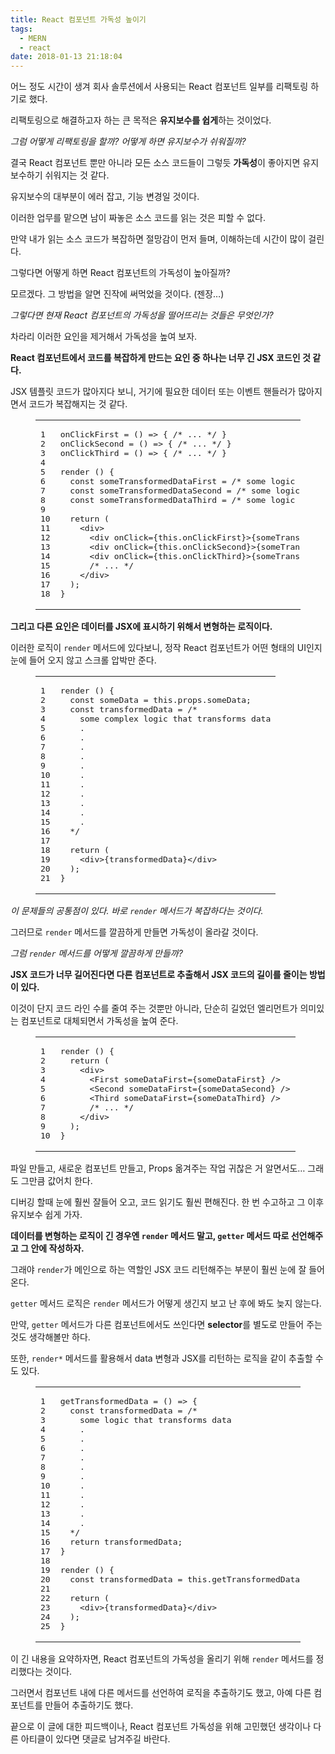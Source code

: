```yaml
---
title: React 컴포넌트 가독성 높이기
tags:
  - MERN
  - react
date: 2018-01-13 21:18:04
---
```


어느 정도 시간이 생겨 회사 솔루션에서 사용되는 React 컴포넌트 일부를 리팩토링 하기로 했다.

리팩토링으로 해결하고자 하는 큰 목적은 **유지보수를 쉽게**하는 것이었다.

_그럼 어떻게 리팩토링을 할까? 어떻게 하면 유지보수가 쉬워질까?_

결국 React 컴포넌트 뿐만 아니라 모든 소스 코드들이 그렇듯 **가독성**이 좋아지면 유지보수하기 쉬워지는 것 같다.

유지보수의 대부분이 에러 잡고, 기능 변경일 것이다.

이러한 업무를 맡으면 남이 짜놓은 소스 코드를 읽는 것은 피할 수 없다.

만약 내가 읽는 소스 코드가 복잡하면 절망감이 먼저 들며, 이해하는데 시간이 많이 걸린다.

그렇다면 어떻게 하면 React 컴포넌트의 가독성이 높아질까?

모르겠다. 그 방법을 알면 진작에 써먹었을 것이다. (젠장…)

_그렇다면 현재 React 컴포넌트의 가독성을 떨어뜨리는 것들은 무엇인가?_

차라리 이러한 요인을 제거해서 가독성을 높여 보자.

**React 컴포넌트에서 코드를 복잡하게 만드는 요인 중 하나는 너무 긴 JSX 코드인 것 같다.**

JSX 템플릿 코드가 많아지다 보니, 거기에 필요한 데이터 또는 이벤트 핸들러가 많아지면서 코드가 복잡해지는 것 같다.
<figure class="highlight plain"><table><tr><td class="gutter"><pre><span class="line">1</span>
<span class="line">2</span>
<span class="line">3</span>
<span class="line">4</span>
<span class="line">5</span>
<span class="line">6</span>
<span class="line">7</span>
<span class="line">8</span>
<span class="line">9</span>
<span class="line">10</span>
<span class="line">11</span>
<span class="line">12</span>
<span class="line">13</span>
<span class="line">14</span>
<span class="line">15</span>
<span class="line">16</span>
<span class="line">17</span>
<span class="line">18</span>
</pre></td><td class="code"><pre><span class="line">onClickFirst = () =&gt; &#123; /* ... */ &#125;</span>
<span class="line">onClickSecond = () =&gt; &#123; /* ... */ &#125;</span>
<span class="line">onClickThird = () =&gt; &#123; /* ... */ &#125;</span>
<span class="line"></span>
<span class="line">render () &#123;</span>
<span class="line">  const someTransformedDataFirst = /* some logic that transforms data */</span>
<span class="line">  const someTransformedDataSecond = /* some logic that transforms data */</span>
<span class="line">  const someTransformedDataThird = /* some logic that transforms data */</span>
<span class="line"></span>
<span class="line">  return (</span>
<span class="line">    &lt;div&gt;</span>
<span class="line">      &lt;div onClick=&#123;this.onClickFirst&#125;&gt;&#123;someTransformedDataFirst&#125;&lt;/div&gt;</span>
<span class="line">      &lt;div onClick=&#123;this.onClickSecond&#125;&gt;&#123;someTransformedDataSecond&#125;&lt;/div&gt;</span>
<span class="line">      &lt;div onClick=&#123;this.onClickThird&#125;&gt;&#123;someTransformedDataThird&#125;&lt;/div&gt;</span>
<span class="line">      /* ... */</span>
<span class="line">    &lt;/div&gt;</span>
<span class="line">  );</span>
<span class="line">&#125;</span>
</pre></td></tr></table></figure>

**그리고 다른 요인은 데이터를 JSX에 표시하기 위해서 변형하는 로직이다.**

이러한 로직이 `render` 메서드에 있다보니, 정작 React 컴포넌트가 어떤 형태의 UI인지 눈에 들어 오지 않고 스크롤 압박만 준다.
<figure class="highlight plain"><table><tr><td class="gutter"><pre><span class="line">1</span>
<span class="line">2</span>
<span class="line">3</span>
<span class="line">4</span>
<span class="line">5</span>
<span class="line">6</span>
<span class="line">7</span>
<span class="line">8</span>
<span class="line">9</span>
<span class="line">10</span>
<span class="line">11</span>
<span class="line">12</span>
<span class="line">13</span>
<span class="line">14</span>
<span class="line">15</span>
<span class="line">16</span>
<span class="line">17</span>
<span class="line">18</span>
<span class="line">19</span>
<span class="line">20</span>
<span class="line">21</span>
</pre></td><td class="code"><pre><span class="line">render () &#123;</span>
<span class="line">  const someData = this.props.someData;</span>
<span class="line">  const transformedData = /*</span>
<span class="line">    some complex logic that transforms data</span>
<span class="line">    .</span>
<span class="line">    .</span>
<span class="line">    .</span>
<span class="line">    .</span>
<span class="line">    .</span>
<span class="line">    .</span>
<span class="line">    .</span>
<span class="line">    .</span>
<span class="line">    .</span>
<span class="line">    .</span>
<span class="line">    .</span>
<span class="line">  */</span>
<span class="line"></span>
<span class="line">  return (</span>
<span class="line">    &lt;div&gt;&#123;transformedData&#125;&lt;/div&gt;</span>
<span class="line">  );</span>
<span class="line">&#125;</span>
</pre></td></tr></table></figure>

_이 문제들의 공통점이 있다. 바로 `render` 메서드가 복잡하다는 것이다._

그러므로 `render` 메서드를 깔끔하게 만들면 가독성이 올라갈 것이다.

_그럼 `render` 메서드를 어떻게 깔끔하게 만들까?_

**JSX 코드가 너무 길어진다면 다른 컴포넌트로 추출해서 JSX 코드의 길이를 줄이는 방법이 있다.**

이것이 단지 코드 라인 수를 줄여 주는 것뿐만 아니라, 단순히 길었던 엘리먼트가 의미있는 컴포넌트로 대체되면서 가독성을 높여 준다.
<figure class="highlight plain"><table><tr><td class="gutter"><pre><span class="line">1</span>
<span class="line">2</span>
<span class="line">3</span>
<span class="line">4</span>
<span class="line">5</span>
<span class="line">6</span>
<span class="line">7</span>
<span class="line">8</span>
<span class="line">9</span>
<span class="line">10</span>
</pre></td><td class="code"><pre><span class="line">render () &#123;</span>
<span class="line">  return (</span>
<span class="line">    &lt;div&gt;</span>
<span class="line">      &lt;First someDataFirst=&#123;someDataFirst&#125; /&gt;</span>
<span class="line">      &lt;Second someDataFirst=&#123;someDataSecond&#125; /&gt;</span>
<span class="line">      &lt;Third someDataFirst=&#123;someDataThird&#125; /&gt;</span>
<span class="line">      /* ... */</span>
<span class="line">    &lt;/div&gt;</span>
<span class="line">  );</span>
<span class="line">&#125;</span>
</pre></td></tr></table></figure>

파일 만들고, 새로운 컴포넌트 만들고, Props 옮겨주는 작업 귀찮은 거 알면서도… 그래도 그만큼 값어치 한다.

디버깅 할때 눈에 훨씬 잘들어 오고, 코드 읽기도 훨씬 편해진다. 한 번 수고하고 그 이후 유지보수 쉽게 가자.

**데이터를 변형하는 로직이 긴 경우엔 `render` 메서드 말고, `getter` 메서드 따로 선언해주고 그 안에 작성하자.**

그래야 `render`가 메인으로 하는 역할인 JSX 코드 리턴해주는 부분이 훨씬 눈에 잘 들어온다.

`getter` 메서드 로직은 `render` 메서드가 어떻게 생긴지 보고 난 후에 봐도 늦지 않는다.

만약, `getter` 메서드가 다른 컴포넌트에서도 쓰인다면 **selector**를 별도로 만들어 주는 것도 생각해볼만 하다.

또한, `render*` 메서드를 활용해서 data 변형과 JSX를 리턴하는 로직을 같이 추출할 수도 있다.
<figure class="highlight plain"><table><tr><td class="gutter"><pre><span class="line">1</span>
<span class="line">2</span>
<span class="line">3</span>
<span class="line">4</span>
<span class="line">5</span>
<span class="line">6</span>
<span class="line">7</span>
<span class="line">8</span>
<span class="line">9</span>
<span class="line">10</span>
<span class="line">11</span>
<span class="line">12</span>
<span class="line">13</span>
<span class="line">14</span>
<span class="line">15</span>
<span class="line">16</span>
<span class="line">17</span>
<span class="line">18</span>
<span class="line">19</span>
<span class="line">20</span>
<span class="line">21</span>
<span class="line">22</span>
<span class="line">23</span>
<span class="line">24</span>
<span class="line">25</span>
</pre></td><td class="code"><pre><span class="line">getTransformedData = () =&gt; &#123;</span>
<span class="line">  const transformedData = /*</span>
<span class="line">    some logic that transforms data</span>
<span class="line">    .</span>
<span class="line">    .</span>
<span class="line">    .</span>
<span class="line">    .</span>
<span class="line">    .</span>
<span class="line">    .</span>
<span class="line">    .</span>
<span class="line">    .</span>
<span class="line">    .</span>
<span class="line">    .</span>
<span class="line">    .</span>
<span class="line">  */</span>
<span class="line">  return transformedData;</span>
<span class="line">&#125;</span>
<span class="line"></span>
<span class="line">render () &#123;</span>
<span class="line">  const transformedData = this.getTransformedData();</span>
<span class="line"></span>
<span class="line">  return (</span>
<span class="line">    &lt;div&gt;&#123;transformedData&#125;&lt;/div&gt;</span>
<span class="line">  );</span>
<span class="line">&#125;</span>
</pre></td></tr></table></figure>

이 긴 내용을 요약하자면, React 컴포넌트의 가독성을 올리기 위해 `render` 메서드를 정리했다는 것이다.

그러면서 컴포넌트 내에 다른 메서드를 선언하여 로직을 추출하기도 했고, 아예 다른 컴포넌트를 만들어 추출하기도 했다.

끝으로 이 글에 대한 피드백이나, React 컴포넌트 가독성을 위해 고민했던 생각이나 다른 아티클이 있다면 댓글로 남겨주길 바란다.